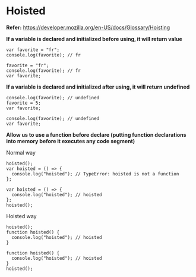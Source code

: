 # Hoisted 

**Refer:** https://developer.mozilla.org/en-US/docs/Glossary/Hoisting

**If a variable is declared and initialized before using, it will return value**
``` 
var favorite = "fr";
console.log(favorite); // fr
```
``` 
favorite = "fr";
console.log(favorite); // fr
var favorite; 
```

**If a variable is declared and initialized after using, it will return undefined**
```
console.log(favorite); // undefined
favorite = 5;
var favorite;
```
```
console.log(favorite); // undefined
var favorite;
```

**Allow us to use a function before declare (putting function declarations into memory before it executes any code segment)**

Normal way
```
hoisted();
var hoisted = () => {
  console.log("hoisted"); // TypeError: hoisted is not a function
};
```
```
var hoisted = () => {
  console.log("hoisted"); // hoisted
};
hoisted();
```

Hoisted way
```
hoisted();
function hoisted() {
  console.log("hoisted"); // hoisted
}
```
```
function hoisted() {
  console.log("hoisted"); // hoisted
}
hoisted();
```